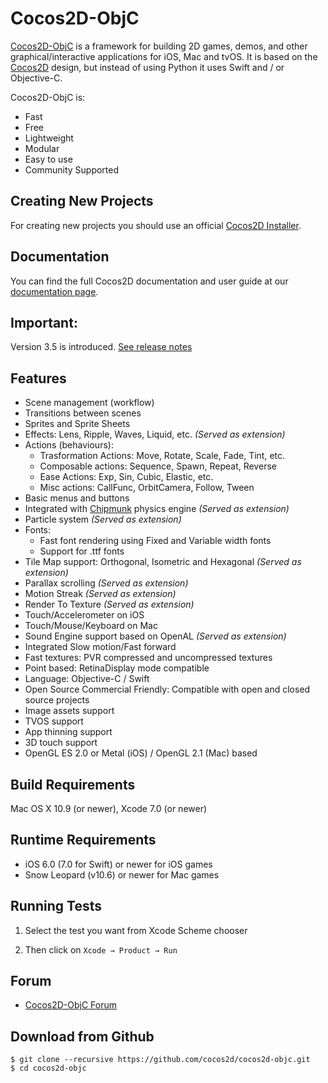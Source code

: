 Cocos2D-ObjC
============

[Cocos2D-ObjC][1] is a framework for building 2D games, demos, and other
graphical/interactive applications for iOS, Mac and tvOS.
It is based on the [Cocos2D][2] design, but instead of using Python it uses Swift and / or Objective-C.

Cocos2D-ObjC is:

  * Fast
  * Free
  * Lightweight
  * Modular
  * Easy to use
  * Community Supported


Creating New Projects
---------------------
For creating new projects you should use an official [Cocos2D Installer][5].

Documentation
---------------------
You can find the full Cocos2D documentation and user guide at our [documentation page](http://cocos2d-objc.org/docs/).

Important:
---------------------
Version 3.5 is introduced.
[See release notes](https://github.com/cocos2d/cocos2d-objc/wiki/Cocos2D-3.5-Release-notes)

Features
-------------
   * Scene management (workflow)
   * Transitions between scenes
   * Sprites and Sprite Sheets
   * Effects: Lens, Ripple, Waves, Liquid, etc. *(Served as extension)*
   * Actions (behaviours):
     * Trasformation Actions: Move, Rotate, Scale, Fade, Tint, etc.
     * Composable actions: Sequence, Spawn, Repeat, Reverse
     * Ease Actions: Exp, Sin, Cubic, Elastic, etc.
     * Misc actions: CallFunc, OrbitCamera, Follow, Tween
   * Basic menus and buttons
   * Integrated with [Chipmunk][4] physics engine *(Served as extension)*
   * Particle system *(Served as extension)*
   * Fonts:
     * Fast font rendering using Fixed and Variable width fonts
     * Support for .ttf fonts
   * Tile Map support: Orthogonal, Isometric and Hexagonal *(Served as extension)*
   * Parallax scrolling *(Served as extension)*
   * Motion Streak *(Served as extension)*
   * Render To Texture *(Served as extension)*
   * Touch/Accelerometer on iOS
   * Touch/Mouse/Keyboard on Mac
   * Sound Engine support based on OpenAL *(Served as extension)*
   * Integrated Slow motion/Fast forward
   * Fast textures: PVR compressed and uncompressed textures
   * Point based: RetinaDisplay mode compatible
   * Language: Objective-C / Swift
   * Open Source Commercial Friendly: Compatible with open and closed source projects
   * Image assets support
   * TVOS support
   * App thinning support
   * 3D touch support
   * OpenGL ES 2.0 or Metal (iOS) / OpenGL 2.1 (Mac) based


Build Requirements
------------------

Mac OS X 10.9 (or newer), Xcode 7.0 (or newer)


Runtime Requirements
--------------------
  * iOS 6.0 (7.0 for Swift) or newer for iOS games
  * Snow Leopard (v10.6) or newer for Mac games


Running Tests
--------------------

1. Select the test you want from Xcode Scheme chooser

2. Then click on `Xcode → Product → Run`


Forum
-----
  * [Cocos2D-ObjC Forum][3]


Download from Github
--------------------

    $ git clone --recursive https://github.com/cocos2d/cocos2d-objc.git
    $ cd cocos2d-objc

[1]: http://cocos2d-objc.org "Cocos2D-ObjC Official Site"
[2]: http://www.cocos2d.org "cocos2d"
[3]: http://forum.cocos2d-objc.org "Cocos2D-ObjC Official Forum"
[4]: http://www.chipmunk-physics.net
[5]: https://github.com/s1ddok/CCProjectGenerator
